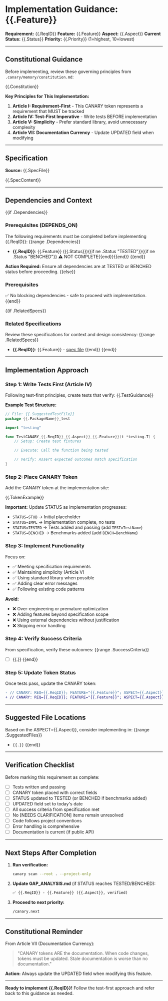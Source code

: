 # Implementation Guidance: {{.Feature}}

**Requirement:** {{.ReqID}}
**Feature:** {{.Feature}}
**Aspect:** {{.Aspect}}
**Current Status:** {{.Status}}
**Priority:** {{.Priority}} (1=highest, 10=lowest)

---

## Constitutional Guidance

Before implementing, review these governing principles from `.canary/memory/constitution.md`:

{{.Constitution}}

**Key Principles for This Implementation:**
1. **Article I: Requirement-First** - This CANARY token represents a requirement that MUST be tracked
2. **Article IV: Test-First Imperative** - Write tests BEFORE implementation
3. **Article V: Simplicity** - Prefer standard library, avoid unnecessary complexity
4. **Article VII: Documentation Currency** - Update UPDATED field when modifying

---

## Specification

**Source:** {{.SpecFile}}

{{.SpecContent}}

---

## Dependencies and Context

{{if .Dependencies}}
### Prerequisites (DEPENDS_ON)
The following requirements must be completed before implementing {{.ReqID}}:
{{range .Dependencies}}
- **{{.ReqID}}**: {{.Feature}} ({{.Status}}){{if ne .Status "TESTED"}}{{if ne .Status "BENCHED"}} ⚠️ NOT COMPLETE{{end}}{{end}}
{{end}}

**Action Required:** Ensure all dependencies are at TESTED or BENCHED status before proceeding.
{{else}}
### Prerequisites
✅ No blocking dependencies - safe to proceed with implementation.
{{end}}

{{if .RelatedSpecs}}
### Related Specifications
Review these specifications for context and design consistency:
{{range .RelatedSpecs}}
- **{{.ReqID}}**: {{.Feature}} - [spec file]({{.SpecFile}})
{{end}}
{{end}}

---

## Implementation Approach

### Step 1: Write Tests First (Article IV)

Following test-first principles, create tests that verify:
{{.TestGuidance}}

**Example Test Structure:**
```go
// File: {{.SuggestedTestFile}}
package {{.PackageName}}_test

import "testing"

func TestCANARY_{{.ReqID}}_{{.Aspect}}_{{.Feature}}(t *testing.T) {
    // Setup: Create test fixtures

    // Execute: Call the function being tested

    // Verify: Assert expected outcomes match specification
}
```

### Step 2: Place CANARY Token

Add the CANARY token at the implementation site:

{{.TokenExample}}

**Important:** Update STATUS as implementation progresses:
- `STATUS=STUB` → Initial placeholder
- `STATUS=IMPL` → Implementation complete, no tests
- `STATUS=TESTED` → Tests added and passing (add `TEST=TestName`)
- `STATUS=BENCHED` → Benchmarks added (add `BENCH=BenchName`)

### Step 3: Implement Functionality

Focus on:
- ✅ Meeting specification requirements
- ✅ Maintaining simplicity (Article V)
- ✅ Using standard library when possible
- ✅ Adding clear error messages
- ✅ Following existing code patterns

**Avoid:**
- ❌ Over-engineering or premature optimization
- ❌ Adding features beyond specification scope
- ❌ Using external dependencies without justification
- ❌ Skipping error handling

### Step 4: Verify Success Criteria

From specification, verify these outcomes:
{{range .SuccessCriteria}}
- [ ] {{.}}
{{end}}

### Step 5: Update Token Status

Once tests pass, update the CANARY token:
```diff
- // CANARY: REQ={{.ReqID}}; FEATURE="{{.Feature}}"; ASPECT={{.Aspect}}; STATUS=STUB; UPDATED={{.Today}}
+ // CANARY: REQ={{.ReqID}}; FEATURE="{{.Feature}}"; ASPECT={{.Aspect}}; STATUS=TESTED; TEST=TestCANARY_{{.ReqID}}_{{.Aspect}}_{{.Feature}}; UPDATED={{.Today}}
```

---

## Suggested File Locations

Based on the ASPECT={{.Aspect}}, consider implementing in:
{{range .SuggestedFiles}}
- `{{.}}`
{{end}}

---

## Verification Checklist

Before marking this requirement as complete:

- [ ] Tests written and passing
- [ ] CANARY token placed with correct fields
- [ ] STATUS updated to TESTED (or BENCHED if benchmarks added)
- [ ] UPDATED field set to today's date
- [ ] All success criteria from specification met
- [ ] No [NEEDS CLARIFICATION] items remain unresolved
- [ ] Code follows project conventions
- [ ] Error handling is comprehensive
- [ ] Documentation is current (if public API)

---

## Next Steps After Completion

1. **Run verification:**
   ```bash
   canary scan --root . --project-only
   ```

2. **Update GAP_ANALYSIS.md** (if STATUS reaches TESTED/BENCHED):
   ```markdown
   ✅ {{.ReqID}} - {{.Feature}} ({{.Aspect}}, verified)
   ```

3. **Proceed to next priority:**
   ```bash
   /canary.next
   ```

---

## Constitutional Reminder

From Article VII (Documentation Currency):
> "CANARY tokens ARE the documentation. When code changes, tokens must be updated. Stale documentation is worse than no documentation."

**Action:** Always update the UPDATED field when modifying this feature.

---

**Ready to implement {{.ReqID}}!** Follow the test-first approach and refer back to this guidance as needed.
